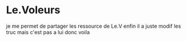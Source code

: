 # Le.Voleurs



je me permet de partager les ressource de Le.V enfin il a juste modif les truc mais c'est pas a lui donc voila 
